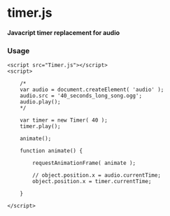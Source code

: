 timer.js
========

#### Javacript timer replacement for audio ####

### Usage ###

	<script src="Timer.js"></script>
	<script>

		/*
		var audio = document.createElement( 'audio' );
		audio.src = '40_seconds_long_song.ogg';
		audio.play();
		*/

		var timer = new Timer( 40 );
		timer.play();

		animate();

		function animate() {

			requestAnimationFrame( animate );

			// object.position.x = audio.currentTime;
			object.position.x = timer.currentTime;

		}

	</script>
